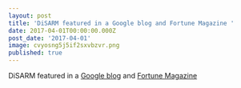 ```yaml
---
layout: post
title: 'DiSARM featured in a Google blog and Fortune Magazine '
date: 2017-04-01T00:00:00.000Z
post_date: '2017-04-01'
image: cvyosng5j5if2sxvbzvr.png
published: true
---
```


DiSARM featured in a [Google blog](https://blog.google/products/maps/how-maps-and-machine-learning-are-helping-eliminate-malaria/) and [Fortune Magazine](http://fortune.com/2017/04/25/google-machine-learning-malaria/)
